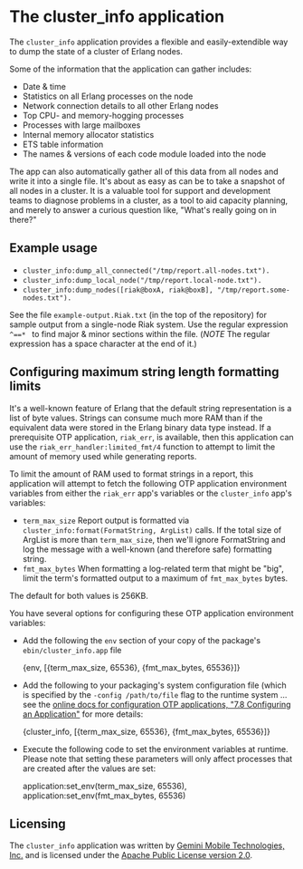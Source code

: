 The cluster_info application
============================

The `cluster_info` application provides a flexible and easily-extendible
way to dump the state of a cluster of Erlang nodes.

Some of the information that the application can gather includes:

* Date & time
* Statistics on all Erlang processes on the node
* Network connection details to all other Erlang nodes
* Top CPU- and memory-hogging processes
* Processes with large mailboxes
* Internal memory allocator statistics
* ETS table information
* The names & versions of each code module loaded into the node

The app can also automatically gather all of this data from all nodes
and write it into a single file. It's about as easy as can be to take
a snapshot of all nodes in a cluster. It is a valuable tool for
support and development teams to diagnose problems in a cluster, as a
tool to aid capacity planning, and merely to answer a curious question
like, "What's really going on in there?"

Example usage
-------------

* `cluster_info:dump_all_connected("/tmp/report.all-nodes.txt").`
* `cluster_info:dump_local_node("/tmp/report.local-node.txt").`
* `cluster_info:dump_nodes([riak@boxA, riak@boxB], "/tmp/report.some-nodes.txt").`

See the file `example-output.Riak.txt` (in the top of the repository) for
sample output from a single-node Riak system.  Use the regular
expression `^==* ` to find major & minor sections within the file.
(*NOTE* The regular expression has a space character at the end of it.)

Configuring maximum string length formatting limits
---------------------------------------------------

It's a well-known feature of Erlang that the default string
representation is a list of byte values.  Strings can consume much
more RAM than if the equivalent data were stored in the Erlang binary
data type instead.  If a prerequisite OTP application, `riak_err`, is
available, then this application can use the
`riak_err_handler:limited_fmt/4` function to attempt to limit the
amount of memory used while generating reports.

To limit the amount of RAM used to format strings in a report, this
application will attempt to fetch the following OTP application
environment variables from either the `riak_err` app's variables or
the `cluster_info` app's variables:

* `term_max_size` Report output is formatted via
`cluster_info:format(FormatString, ArgList)` calls.
If the total size of ArgList is more than `term_max_size`,
then we'll ignore FormatString and log the message with a well-known
(and therefore safe) formatting string.  
* `fmt_max_bytes` When formatting a log-related term that might
be "big", limit the term's formatted output to a maximum of
`fmt_max_bytes` bytes.  

The default for both values is 256KB.

You have several options for configuring these OTP application
environment variables:

* Add the following the `env` section of your copy of the
  package's `ebin/cluster_info.app` file

    {env, [{term_max_size, 65536}, {fmt_max_bytes, 65536}]}

* Add the following to your packaging's system configuration file
  (which is specified by the `-config /path/to/file` flag to the
  runtime system ... see the 
  [online docs for configuration OTP applications, "7.8  Configuring an Application"](http://www.erlang.org/doc/design_principles/applications.html#id71589)
  for more details:

    {cluster_info, [{term_max_size, 65536}, {fmt_max_bytes, 65536}]}

* Execute the following code to set the environment variables at
  runtime.  Please note that setting these parameters will only affect
  processes that are created after the values are set:

    application:set_env(term_max_size, 65536),
    application:set_env(fmt_max_bytes, 65536)

Licensing
---------

The `cluster_info` application was written by
[Gemini Mobile Technologies, Inc.](http://www.geminimobile.com/)
and is licensed under the
[Apache Public License version 2.0](http://www.apache.org/licenses/LICENSE-2.0).


